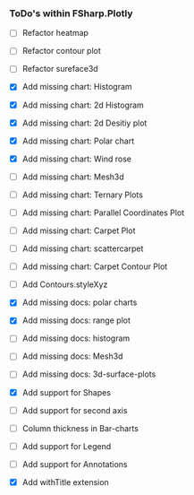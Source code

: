 ### ToDo's within FSharp.Plotly

- [ ] Refactor heatmap 
- [ ] Refactor contour plot
- [ ] Refactor sureface3d
- [x] Add missing chart: Histogram
- [x] Add missing chart: 2d Histogram
- [x] Add missing chart: 2d Desitiy plot
- [x] Add missing chart: Polar chart
- [x] Add missing chart: Wind rose
- [ ] Add missing chart: Mesh3d
- [ ] Add missing chart: Ternary Plots 
- [ ] Add missing chart: Parallel Coordinates Plot
- [ ] Add missing chart: Carpet Plot
- [ ] Add missing chart: scattercarpet
- [ ] Add missing chart: Carpet Contour Plot

- [ ] Add Contours.styleXyz

- [x] Add missing docs: polar charts
- [x] Add missing docs: range plot
- [ ] Add missing docs: histogram
- [ ] Add missing docs: Mesh3d
- [ ] Add missing docs: 3d-surface-plots


- [x] Add support for Shapes
- [ ] Add support for second axis
- [ ] Column thickness in Bar-charts
- [ ] Add support for Legend
- [ ] Add support for Annotations
- [x] Add withTitle extension



